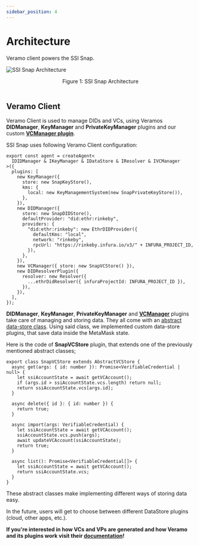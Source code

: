 ```yaml
---
sidebar_position: 4
---
```


# Architecture

Veramo client powers the SSI Snap.

![SSI Snap Architecture](https://i.imgur.com/YiAnoly.png)

<center> Figure 1: SSI Snap Architecture </center>
<br />

## Veramo Client

Veramo Client is used to manage DIDs and VCs, using Veramos **DIDManager**, **KeyManager** and **PrivateKeyManager** plugins and our custom **[VCManager plugin](../plugins/vc-manager)**.

SSI Snap uses following Veramo Client configuration:

```
export const agent = createAgent<
  IDIDManager & IKeyManager & IDataStore & IResolver & IVCManager
>({
  plugins: [
    new KeyManager({
      store: new SnapKeyStore(),
      kms: {
        local: new KeyManagementSystem(new SnapPrivateKeyStore()),
      },
    }),
    new DIDManager({
      store: new SnapDIDStore(),
      defaultProvider: "did:ethr:rinkeby",
      providers: {
        "did:ethr:rinkeby": new EthrDIDProvider({
          defaultKms: "local",
          network: "rinkeby",
          rpcUrl: "https://rinkeby.infura.io/v3/" + INFURA_PROJECT_ID,
        }),
      },
    }),
    new VCManager({ store: new SnapVCStore() }),
    new DIDResolverPlugin({
      resolver: new Resolver({
        ...ethrDidResolver({ infuraProjectId: INFURA_PROJECT_ID }),
      }),
    }),
  ],
});
```

**DIDManager**, **KeyManager**, **PrivateKeyManager** and **[VCManager](../plugins/vc-manager)** plugins take care of managing and storing data. They all come with an [abstract data-store class](https://github.com/blockchain-lab-um/veramo-vc-manager/blob/main/src/vc-store/abstract-vc-store.ts). Using said class, we implemented custom data-store plugins, that save data inside the MetaMask state.

Here is the code of **SnapVCStore** plugin, that extends one of the previously mentioned abstract classes;

```
export class SnapVCStore extends AbstractVCStore {
  async get(args: { id: number }): Promise<VerifiableCredential | null> {
    let ssiAccountState = await getVCAccount();
    if (args.id > ssiAccountState.vcs.length) return null;
    return ssiAccountState.vcs[args.id];
  }

  async delete({ id }: { id: number }) {
    return true;
  }

  async import(args: VerifiableCredential) {
    let ssiAccountState = await getVCAccount();
    ssiAccountState.vcs.push(args);
    await updateVCAccount(ssiAccountState);
    return true;
  }

  async list(): Promise<VerifiableCredential[]> {
    let ssiAccountState = await getVCAccount();
    return ssiAccountState.vcs;
  }
}
```

These abstract classes make implementing different ways of storing data easy.

In the future, users will get to choose between different DataStore plugins (cloud, other apps, etc.).

**If you're interested in how VCs and VPs are generated and how Veramo and its plugins work visit their [documentation](https://veramo.io/docs/basics/introduction)!**
